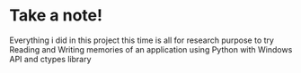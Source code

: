 # Take a note!
Everything i did in this project this time is all for research purpose to try Reading and Writing memories of an application using Python with Windows API and ctypes library
